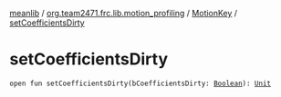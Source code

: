 [meanlib](../../index.md) / [org.team2471.frc.lib.motion_profiling](../index.md) / [MotionKey](index.md) / [setCoefficientsDirty](./set-coefficients-dirty.md)

# setCoefficientsDirty

`open fun setCoefficientsDirty(bCoefficientsDirty: `[`Boolean`](https://kotlinlang.org/api/latest/jvm/stdlib/kotlin/-boolean/index.html)`): `[`Unit`](https://kotlinlang.org/api/latest/jvm/stdlib/kotlin/-unit/index.html)